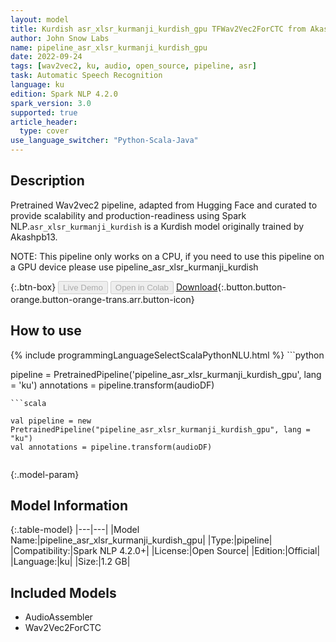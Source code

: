 ```yaml
---
layout: model
title: Kurdish asr_xlsr_kurmanji_kurdish_gpu TFWav2Vec2ForCTC from Akashpb13
author: John Snow Labs
name: pipeline_asr_xlsr_kurmanji_kurdish_gpu
date: 2022-09-24
tags: [wav2vec2, ku, audio, open_source, pipeline, asr]
task: Automatic Speech Recognition
language: ku
edition: Spark NLP 4.2.0
spark_version: 3.0
supported: true
article_header:
  type: cover
use_language_switcher: "Python-Scala-Java"
---
```


## Description

Pretrained Wav2vec2  pipeline, adapted from Hugging Face and curated to provide scalability and production-readiness using Spark NLP.`asr_xlsr_kurmanji_kurdish` is a Kurdish model originally trained by Akashpb13.

NOTE: This pipeline only works on a CPU, if you need to use this pipeline on a GPU device please use pipeline_asr_xlsr_kurmanji_kurdish

{:.btn-box}
<button class="button button-orange" disabled>Live Demo</button>
<button class="button button-orange" disabled>Open in Colab</button>
[Download](https://s3.amazonaws.com/auxdata.johnsnowlabs.com/public/models/pipeline_asr_xlsr_kurmanji_kurdish_gpu_ku_4.2.0_3.0_1664046422042.zip){:.button.button-orange.button-orange-trans.arr.button-icon}

## How to use



<div class="tabs-box" markdown="1">
{% include programmingLanguageSelectScalaPythonNLU.html %}
```python

pipeline = PretrainedPipeline('pipeline_asr_xlsr_kurmanji_kurdish_gpu', lang = 'ku')
annotations =  pipeline.transform(audioDF)
    
```
```scala

val pipeline = new PretrainedPipeline("pipeline_asr_xlsr_kurmanji_kurdish_gpu", lang = "ku")
val annotations = pipeline.transform(audioDF)
    
```
</div>

{:.model-param}
## Model Information

{:.table-model}
|---|---|
|Model Name:|pipeline_asr_xlsr_kurmanji_kurdish_gpu|
|Type:|pipeline|
|Compatibility:|Spark NLP 4.2.0+|
|License:|Open Source|
|Edition:|Official|
|Language:|ku|
|Size:|1.2 GB|

## Included Models

- AudioAssembler
- Wav2Vec2ForCTC